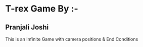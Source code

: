 # T-rex Game By :-
## Pranjali Joshi
This is an Infinite Game with camera positions & End Conditions